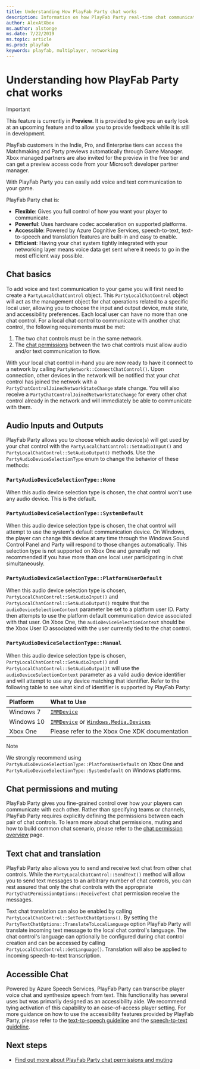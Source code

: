 ```yaml
---
title: Understanding How PlayFab Party chat works
description: Information on how PlayFab Party real-time chat communication behaves and can be used.
author: AlexAtXbox
ms.author: alstonge
ms.date: 7/22/2019
ms.topic: article
ms.prod: playfab
keywords: playfab, multiplayer, networking
---
```


# Understanding how PlayFab Party chat works

> [!IMPORTANT]
> This feature is currently in **Preview**. It is provided to give you an early look at an upcoming feature and to allow you to provide feedback while it is still in development.
>
> PlayFab customers in the Indie, Pro, and Enterprise tiers can access the Matchmaking and Party previews automatically through Game Manager. Xbox managed partners are also invited for the preview in the free tier and can get a preview access code from your Microsoft developer partner manager.

With PlayFab Party you can easily add voice and text communication to your game.

PlayFab Party chat is:

* **Flexible**: Gives you full control of how you want your player to communicate.
* **Powerful**: Uses hardware codec acceleration on supported platforms.
* **Accessible**: Powered by Azure Cognitive Services, speech-to-text, text-to-speech and translation features are built-in and easy to enable.
* **Efficient**: Having your chat system tightly integrated with your networking layer means voice data get sent where it needs to go in the most efficient way possible.

## Chat basics

To add voice and text communication to your game you will first need to create a `PartyLocalChatControl` object. This
`PartyLocalChatControl` object will act as the management object for chat operations related to a specific local user,
allowing you to choose the input and output device, mute state, and accessibility preferences. Each local user can
have no more than one chat control. For a local chat control to communicate with another chat control, the following
requirements must be met:

1. The two chat controls must be in the same network.
2. The [chat permissions](concepts-chat-permissions-and-muting.md) between the two chat controls must allow
audio and/or text communication to flow.

With your local chat control in-hand you are now ready to have it connect to a network by calling `PartyNetwork::ConnectChatControl()`.
Upon connection, other devices in the network will be notified that your chat control has joined the network with a
`PartyChatControlJoinedNetworkStateChange` state change. You will also receive a `PartyChatControlJoinedNetworkStateChange`
for every other chat control already in the network and will immediately be able to communicate with them.

## Audio Inputs and Outputs

PlayFab Party allows you to choose which audio device(s) will get used by your chat control with the `PartyLocalChatControl::SetAudioInput()`
and `PartyLocalChatControl::SetAudioOutput()` methods. Use the `PartyAudioDeviceSelectionType` enum to change the behavior
of these methods:

### `PartyAudioDeviceSelectionType::None`

When this audio device selection type is chosen, the chat control won't use any audio device. This is the default.

### `PartyAudioDeviceSelectionType::SystemDefault`

When this audio device selection type is chosen, the chat control will attempt to use the system's default communication device.
On Windows, the player can change this device at any time through the Windows Sound Control Panel and Party will respond to those changes
automatically. This selection type is not supported on Xbox One and generally not recommended if you have more than one
local user participating in chat simultaneously.

### `PartyAudioDeviceSelectionType::PlatformUserDefault`

When this audio device selection type is chosen, `PartyLocalChatControl::SetAudioInput()` and `PartyLocalChatControl::SetAudioOutput()`
require that the `audioDeviceSelectionContext` parameter be set to a platform user ID. Party then attempts to
use the platform default communication device associated with that user. On Xbox One, the `audioDeviceSelectionContext`
should be the Xbox User ID associated with the user currently tied to the chat control.

### `PartyAudioDeviceSelectionType::Manual`

When this audio device selection type is chosen, `PartyLocalChatControl::SetAudioInput()` and `PartyLocalChatControl::SetAudioOutpu()t`
will use the `audioDeviceSelectionContext` parameter as a valid audio device identifier and will attempt to use any device
matching that identifier. Refer to the following table to see what kind of identifier is supported by PlayFab Party:

| **Platform** | **What to Use** |
|:-------------|:----------------|
| Windows 7    | [`IMMDevice`](https://docs.microsoft.com/windows/win32/api/mmdeviceapi/nf-mmdeviceapi-immdevice-getid)
| Windows 10   | [`IMMDevice`](https://docs.microsoft.com/windows/win32/api/mmdeviceapi/nf-mmdeviceapi-immdevice-getid) or [`Windows.Media.Devices`](https://docs.microsoft.com/uwp/api/windows.media.devices.mediadevice)
| Xbox One     | Please refer to the Xbox One XDK documentation

> [!NOTE]
> We strongly recommend using `PartyAudioDeviceSelectionType::PlatformUserDefault` on Xbox One and `PartyAudioDeviceSelectionType::SystemDefault` on Windows platforms.

## Chat permissions and muting

PlayFab Party gives you fine-grained control over how your players can communicate with each other. Rather than
specifying teams or channels, PlayFab Party requires explicitly defining the permissions between each pair of chat controls.
To learn more about chat permissions, muting and how to build common chat scenario, please refer to the
[chat permission overview](concepts-chat-permissions-and-muting.md) page.

## Text chat and translation

PlayFab Party also allows you to send and receive text chat from other chat controls. While the `PartyLocalChatControl::SendText()`
method will allow you to send text messages to an arbitrary number of chat controls, you can rest assured that only the
chat controls with the appropriate `PartyChatPermissionOptions::ReceiveText` chat permission receive the messages.

Text chat translation can also be enabled by calling `PartyLocalChatControl::SetTextChatOptions()`. By setting the
`PartyTextChatOptions::TranslateToLocalLanguage` option PlayFab Party will translate incoming text message to the local
chat control's language. The chat control's language can optionally be configured during chat control creation and can be
accessed by calling `PartyLocalChatControl::GetLanguage()`. Translation will also be applied to incoming speech-to-text transcription.

## Accessible Chat

Powered by Azure Speech Services, PlayFab Party can transcribe player voice chat and synthesize speech from text.
This functionality has several uses but was primarily designed as an accessibility aide. We recommend tying activation
of this capability to an ease-of-access player setting. For more guidance on how to use the accessibility features provided
by PlayFab Party, please refer to the [text-to-speech guideline](party-text-to-speech-ux-guidelines.md) and the [speech-to-text guideline](party-speech-to-text-ux-guidelines.md).

## Next steps
- [Find out more about PlayFab Party chat permissions and muting](concepts-chat-permissions-and-muting.md)
